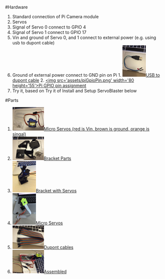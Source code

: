 #Hardware
1. Standard connection of Pi Camera module
2. Servos
  1. Signal of Servo 0 connect to GPIO 4
  2. Signal of Servo 1 connect to GPIO 17
  3. Vin and ground of Servo 0, and 1 connect to external power (e.g. using usb to dupont cable)
  4. Ground of external power connect to GND pin on Pi
    1. [<img src='assets/usb2dupont.jpg' width='76' height='102'>USB to dupont cable](assets/usb2dupont.jpg)
    2. [<img src='assets/piGpioPin.png' width='80 height='55'>Pi GPIO pin assignment](assets/piGpioPin.png)
  5. Try it, based on Try it of Install and Setup ServoBlaster below

#Parts
1. [<img src='assets/microServo.jpg' width='102' height='76'>Micro Servos (red is Vin, brown is ground, orange is singal)](assets/microServo.jpg)
2. [<img src='assets/bracketParts.jpg' width='102' height='76'>Bracket Parts](assets/bracketParts.jpg)
3. [<img src='assets/bracket.jpg' width='76' height='102'>Bracket with Servos](assets/bracket.jpg)
4. [<img src='assets/bracketWithPiCam.jpg' width='76' height='102'>Micro Servos](assets/bracketWithPiCam.jpg)
5. [<img src='assets/dupontCable.jpg' width='102' height='76'>Dupont cables](assets/dupontCable.jpg)
6. [<img src='assets/assembled.jpg' width='102' height='76'>Assembled](assets/assembled.jpg)
